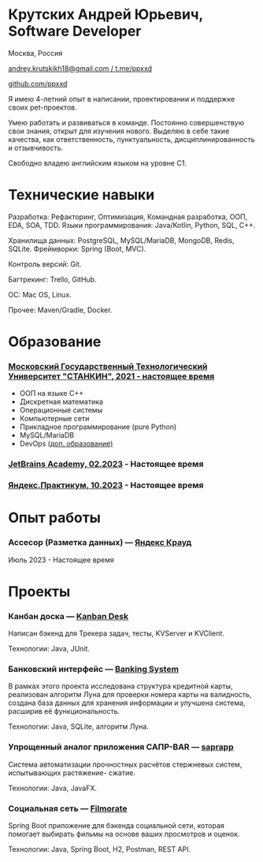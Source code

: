 # Крутских Андрей Юрьевич, Software Developer

Москва, Россия

[andrey.krutskikh18@gmail.com / ](mailto:andrey.krutskikh18@gmail.com)[t.me/ppxxd](https://t.me/ppxxd)

[github.com/ppxxd](https://github.com/ppxxd)

Я имею 4-летний опыт в написании, проектировании и поддержке своих pet-проектов.

Умею работать и развиваться в команде. Постоянно совершенствую свои знания, открыт для изучения нового. Выделяю в себе такие качества, как ответственность, пунктуальность, дисциплинированность и отзывчивость.

Свободно владею английским языком на уровне C1.

# Технические навыки

Разработка: Рефакторинг, Оптимизация, Командная разработка, ООП, EDA, SOA, TDD. Языки программирования: Java/Kotlin, Python, SQL, C++.

Хранилища данных: PostgreSQL, MySQL/MariaDB, MongoDB, Redis, SQLite. Фреймворки: Spring (Boot, MVC).

Контроль версий: Git.

Багтрекинг: Trello, GitHub.

ОС: Mac OS, Linux.

Прочее: Maven/Gradle, Docker.

# Образование

### [Московский Государственный Технологический Университет "СТАНКИН", 2021 - настоящее время](https://stankin.ru/)

- ООП на языке C++
- Дискретная математика
- Операционные системы
- Компьютерные сети
- Прикладное программирование (pure Python)
- MySQL/MariaDB
- DevOps ([доп. образование)](https://habr.com/ru/news/686592/)

### [JetBrains Academy, 02.2023](https://www.jetbrains.com/academy/) - Настоящее время
### [Яндекс.Практикум, 10.2023](https://practicum.yandex.ru/) - Настоящее время

# Опыт работы

### Ассесор (Разметка данных) — [Яндекс Крауд](https://yandex.ru/project/remote-work/)

Июль 2023 - Настоящее время

# Проекты

### **Канбан доска** — [Kanban Desk](https://github.com/ppxxd/java-kanban)

Написан бэкенд для Трекера задач, тесты, KVServer и KVClient.

Технологии: Java, JUnit.

### **Банковский интерфейс** — [Banking System](https://github.com/ppxxd/Banking-System-Project)

В рамках этого проекта исследована структура кредитной карты, реализован алгоритм Луна для проверки номера карты на валидность, создана база данных для хранения информации и улучшена система, расширив её функциональность.

Технологии: Java, SQLite, алгоритм Луна.

### **Упрощенный аналог приложения САПР-BAR** — [saprapp ](https://github.com/ppxxd/saprapp)

Cистема автоматизации прочностных расчётов стержневых систем, испытывающих растяжение- сжатие.

Технологии: Java, JavaFX.

### **Социальная сеть** — [Filmorate](https://github.com/ppxxd/java-filmorate)

Spring Boot приложение для бэкенда социальной сети, которая помогает выбирать фильмы на основе ваших просмотров и оценок.

Технологии: Java, Spring Boot, H2, Postman, REST API.
